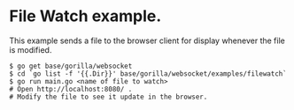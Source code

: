 # File Watch example.

This example sends a file to the browser client for display whenever the file is modified.

    $ go get base/gorilla/websocket
    $ cd `go list -f '{{.Dir}}' base/gorilla/websocket/examples/filewatch`
    $ go run main.go <name of file to watch>
    # Open http://localhost:8080/ .
    # Modify the file to see it update in the browser.
